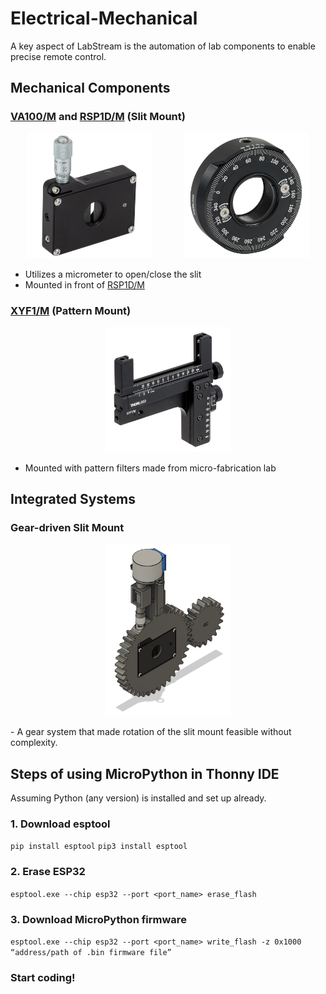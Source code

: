 # Electrical-Mechanical
A key aspect of LabStream is the automation of lab components to enable precise remote control.

## Mechanical Components
### [VA100/M](https://www.thorlabs.com/newgrouppage9.cfm?objectgroup_id=1465&pn=VA100/M) and [RSP1D/M](https://www.thorlabs.com/newgrouppage9.cfm?objectgroup_id=246&pn=RSP1D/M) (Slit Mount)
<p align="center">
  <img src="images/VA100.jpg" alt="VA100" width="200"> &nbsp; &nbsp; &nbsp; &nbsp; &nbsp; &nbsp;
  <img src="images/RSP1D.jpg" alt="RSP1D" width="200">
</p>

- Utilizes a micrometer to open/close the slit
- Mounted in front of [RSP1D/M](https://www.thorlabs.com/newgrouppage9.cfm?objectgroup_id=246&pn=RSP1D/M)

### [XYF1/M](https://www.thorlabs.com/newgrouppage9.cfm?objectgroup_id=5343&pn=XYF1/M) (Pattern Mount)
<p align="center">
  <img src="images/XYF1.jpg" alt="XYF1" width="200">
</p>

- Mounted with pattern filters made from micro-fabrication lab

## Integrated Systems
### Gear-driven Slit Mount
<p align="center">
  <img src="images/GDSM.png" alt="GDSM" width="200">
</p>
- A gear system that made rotation of the slit mount feasible without complexity.

## Steps of using MicroPython in Thonny IDE
Assuming Python (any version) is installed and set up already.
### 1. Download esptool
`pip install esptool`
`pip3 install esptool`
### 2. Erase ESP32
`esptool.exe --chip esp32 --port <port_name> erase_flash`
### 3. Download MicroPython firmware
`esptool.exe --chip esp32 --port <port_name> write_flash -z 0x1000 “address/path of .bin firmware file”`
### Start coding!
